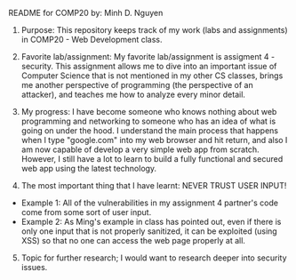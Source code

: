 README for COMP20
by: Minh D. Nguyen

1. Purpose: This repository keeps track of my work (labs and assignments) in COMP20 - Web Development class. 

2. Favorite lab/assignment: My favorite lab/assignment is assigment 4 - security. This assignment allows me to dive into an important issue of Computer Science that is not mentioned in my other CS classes, brings me another perspective of programming (the perspective of an attacker), and teaches me how to analyze every minor detail.

3. My progress: I have become someone who knows nothing about web programming and networking to someone who has an idea of what is going on under the hood. I understand the main process that happens when I type "google.com" into my web browser and hit return, and also I am now capable of develop a very simple web app from scratch. However, I still have a lot to learn to build a fully functional and secured web app using the latest technology.

4. The most important thing that I have learnt: NEVER TRUST USER INPUT!
- Example 1: All of the vulnerabilities in my assignment 4 partner's code come from some sort of user input.
- Example 2: As Ming's example in class has pointed out, even if there is only one input that is not properly sanitized, it can be exploited (using XSS) so that no one can access the web page properly at all.

5. Topic for further research; I would want to research deeper into security issues.
